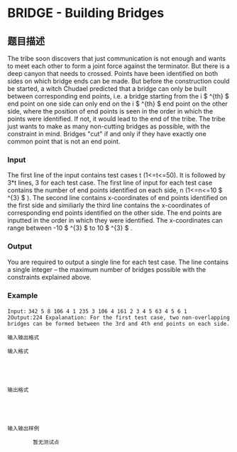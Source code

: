 # BRIDGE - Building Bridges

## 题目描述

The tribe soon discovers that just communication is not enough and wants to meet each other to form a joint force against the terminator. But there is a deep canyon that needs to crossed. Points have been identified on both sides on which bridge ends can be made. But before the construction could be started, a witch Chudael predicted that a bridge can only be built between corresponding end points, i.e. a bridge starting from the i $ ^{th} $ end point on one side can only end on the i $ ^{th} $ end point on the other side, where the position of end points is seen in the order in which the points were identified. If not, it would lead to the end of the tribe. The tribe just wants to make as many non-cutting bridges as possible, with the constraint in mind. Bridges "cut" if and only if they have exactly one common point that is not an end point.

### Input

The first line of the input contains test cases t (1<=t<=50). It is followed by 3\*t lines, 3 for each test case. The first line of input for each test case contains the number of end points identified on each side, n (1<=n<=10 $ ^{3} $ ). The second line contains x-coordinates of end points identified on the first side and similiarly the third line contains the x-coordinates of corresponding end points identified on the other side. The end points are inputted in the order in which they were identified. The x-coordinates can range between -10 $ ^{3} $ to 10 $ ^{3} $ .

### Output

You are required to output a single line for each test case. The line contains a single integer – the maximum number of bridges possible with the constraints explained above.

### Example

`Input:` `342 5 8 106 4 1 235 3 106 4 161 2 3 4 5 63 4 5 6 1 2Output:224 Expalanation: For the first test case, two non-overlapping bridges can be formed between the 3rd and 4th end points on each side.`

    输入输出格式

    输入格式

    

    

    输出格式

    

    

    输入输出样例

            暂无测试点

    

    

    

<!--  -->

